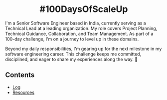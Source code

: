 <h1 align="center">#100DaysOfScaleUp</h1>

I'm a Senior Software Engineer based in India, currently serving as a Technical Lead at a leading organization. My role covers Project Planning, Technical Guidance, Collaboration, and Team Management. As part of a 100-day challenge, I'm on a journey to level up in these domains.

Beyond my daily responsibilities, I'm gearing up for the next milestone in my software engineering career. This challenge keeps me committed, disciplined, and eager to share my experiences along the way. 🚀

## Contents

- [Log](./log.md)
- [Resources](./Resources.md)
